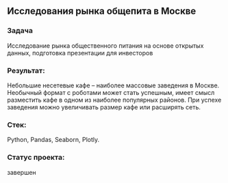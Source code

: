 ## Исследования рынка общепита в Москве
### Задача
Исследование рынка общественного питания на основе открытых данных, подготовка презентации для инвесторов
### Результат:
Небольшие несетевые кафе – наиболее массовые заведения в Москве. Необычный формат с роботами может стать успешным, имеет смысл разместить кафе в одном из наиболее популярных районов. При успехе заведения можно увеличивать размер кафе или расширять сеть.
### Стек:
Python, Pandas, Seaborn, Plotly.
### Статус проекта:
завершен
